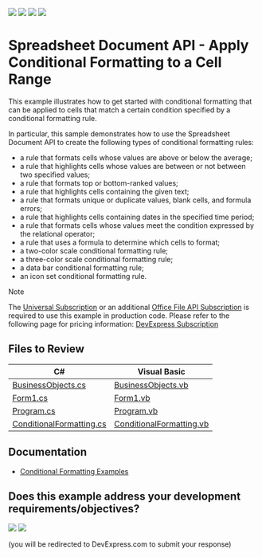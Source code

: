 <!-- default badges list -->
![](https://img.shields.io/endpoint?url=https://codecentral.devexpress.com/api/v1/VersionRange/128613029/19.2.2%2B)
[![](https://img.shields.io/badge/Open_in_DevExpress_Support_Center-FF7200?style=flat-square&logo=DevExpress&logoColor=white)](https://supportcenter.devexpress.com/ticket/details/E4959)
[![](https://img.shields.io/badge/📖_How_to_use_DevExpress_Examples-e9f6fc?style=flat-square)](https://docs.devexpress.com/GeneralInformation/403183)
[![](https://img.shields.io/badge/💬_Leave_Feedback-feecdd?style=flat-square)](#does-this-example-address-your-development-requirementsobjectives)
<!-- default badges end -->

# Spreadsheet Document API - Apply Conditional Formatting to a Cell Range

This example illustrates how to get started with conditional formatting that can be applied to cells that match a certain condition specified by a conditional formatting rule.

In particular, this sample demonstrates how to use the Spreadsheet Document API to create the following types of conditional formatting rules:

- a rule that formats cells whose values are above or below the average;
- a rule that highlights cells whose values are between or not between two specified values;
- a rule that formats top or bottom-ranked values;
- a rule that highlights cells containing the given text;
- a rule that formats unique or duplicate values, blank cells, and formula errors;
- a rule that highlights cells containing dates in the specified time period;
- a rule that formats cells whose values meet the condition expressed by the relational operator;
- a rule that uses a formula to determine which cells to format;
- a two-color scale conditional formatting rule;
- a three-color scale conditional formatting rule;
- a data bar conditional formatting rule;
- an icon set conditional formatting rule.

> [!note]
> The [Universal Subscription](https://www.devexpress.com/subscriptions/universal.xml) or an additional [Office File API Subscription](https://www.devexpress.com/products/net/office-file-api/) is required to use this example in production code. Please refer to the following page for pricing information: [DevExpress Subscription](https://www.devexpress.com/Buy/NET/)

## Files to Review

| C# | Visual Basic |
|---|---|
| [BusinessObjects.cs](./CS/ConditionalFormatting_Example/BusinessObjects.cs) | [BusinessObjects.vb](./VB/ConditionalFormatting_Example/BusinessObjects.vb) |
| [Form1.cs](./CS/ConditionalFormatting_Example/Form1.cs) | [Form1.vb](./VB/ConditionalFormatting_Example/Form1.vb) |
| [Program.cs](./CS/ConditionalFormatting_Example/Program.cs) | [Program.vb](./VB/ConditionalFormatting_Example/Program.vb) |
| [ConditionalFormatting.cs](./CS/ConditionalFormatting_Example/SpreadsheetActions/ConditionalFormatting.cs) | [ConditionalFormatting.vb](./VB/ConditionalFormatting_Example/SpreadsheetActions/ConditionalFormatting.vb) |

## Documentation

* [Conditional Formatting Examples](https://docs.devexpress.com/OfficeFileAPI/12074/spreadsheet-document-api/examples#conditional-formatting)
<!-- feedback -->
## Does this example address your development requirements/objectives?

[<img src="https://www.devexpress.com/support/examples/i/yes-button.svg"/>](https://www.devexpress.com/support/examples/survey.xml?utm_source=github&utm_campaign=spreadsheet-document-api-apply-conditional-formatting-to-cell-range&~~~was_helpful=yes) [<img src="https://www.devexpress.com/support/examples/i/no-button.svg"/>](https://www.devexpress.com/support/examples/survey.xml?utm_source=github&utm_campaign=spreadsheet-document-api-apply-conditional-formatting-to-cell-range&~~~was_helpful=no)

(you will be redirected to DevExpress.com to submit your response)
<!-- feedback end -->
